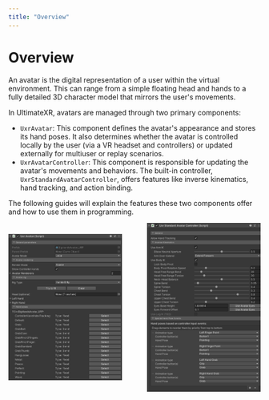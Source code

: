 ```yaml
---
title: "Overview"
---
```


# Overview

An avatar is the digital representation of a user within the virtual environment. This can range from a simple floating head and hands to a fully detailed 3D character model that mirrors the user's movements.

In UltimateXR, avatars are managed through two primary components:
- `UxrAvatar`: This component defines the avatar's appearance and stores its hand poses. It also determines whether the avatar is controlled locally by the user (via a VR headset and controllers) or updated externally for multiuser or replay scenarios.
- `UxrAvatarController`: This component is responsible for updating the avatar's movements and behaviors. The built-in controller, `UxrStandardAvatarController`, offers features like inverse kinematics, hand tracking, and action binding.

The following guides will explain the features these two components offer and how to use them in programming.

<div style="display: flex; justify-content: space-between; align-items: center;">
  <img src="/assets/media/docs/_common/UxrAvatar.png" style="width: 45%;margin-right: 5%;"/>
  <img src="/assets/media/docs/_common/UxrStandardAvatarController.png" style="width: 45%;"/>
</div>
